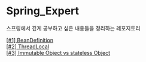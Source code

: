 # Spring_Expert
스프링에서 깊게 공부하고 싶은 내용들을 정리하는 레포지토리

[[#1] BeanDefinition](#)   
[[#2] ThreadLocal](#)   
[[#3] Immutable Object vs stateless Object](#)     

